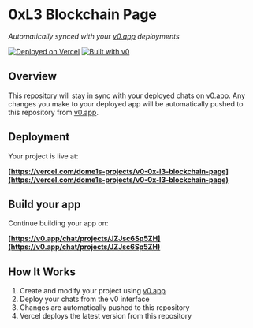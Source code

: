 # 0xL3 Blockchain Page

*Automatically synced with your [v0.app](https://v0.app) deployments*

[![Deployed on Vercel](https://img.shields.io/badge/Deployed%20on-Vercel-black?style=for-the-badge&logo=vercel)](https://vercel.com/dome1s-projects/v0-0x-l3-blockchain-page)
[![Built with v0](https://img.shields.io/badge/Built%20with-v0.app-black?style=for-the-badge)](https://v0.app/chat/projects/JZJsc6Sp5ZH)

## Overview

This repository will stay in sync with your deployed chats on [v0.app](https://v0.app).
Any changes you make to your deployed app will be automatically pushed to this repository from [v0.app](https://v0.app).

## Deployment

Your project is live at:

**[https://vercel.com/dome1s-projects/v0-0x-l3-blockchain-page](https://vercel.com/dome1s-projects/v0-0x-l3-blockchain-page)**

## Build your app

Continue building your app on:

**[https://v0.app/chat/projects/JZJsc6Sp5ZH](https://v0.app/chat/projects/JZJsc6Sp5ZH)**

## How It Works

1. Create and modify your project using [v0.app](https://v0.app)
2. Deploy your chats from the v0 interface
3. Changes are automatically pushed to this repository
4. Vercel deploys the latest version from this repository